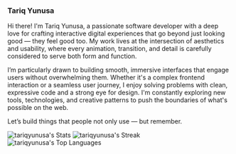 ### Tariq Yunusa

Hi there! I'm Tariq Yunusa, a passionate software developer with a deep love for crafting interactive digital experiences that go beyond just looking good — they feel good too. My work lives at the intersection of aesthetics and usability, where every animation, transition, and detail is carefully considered to serve both form and function.

I’m particularly drawn to building smooth, immersive interfaces that engage users without overwhelming them. Whether it's a complex frontend interaction or a seamless user journey, I enjoy solving problems with clean, expressive code and a strong eye for design. I'm constantly exploring new tools, technologies, and creative patterns to push the boundaries of what's possible on the web.

Let’s build things that people not only use — but remember.

![tariqyunusa's Stats](https://github-readme-stats.vercel.app/api?username=tariqyunusa&theme=dark&show_icons=true&hide_border=true&count_private=true)
![tariqyunusa's Streak](https://github-readme-streak-stats.herokuapp.com/?user=tariqyunusa&theme=dark&hide_border=true)
![tariqyunusa's Top Languages](https://github-readme-stats.vercel.app/api/top-langs/?username=tariqyunusa&theme=dark&show_icons=true&hide_border=true&layout=compact)
